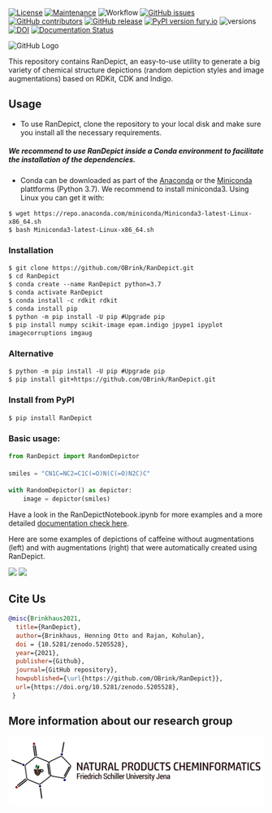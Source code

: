 [![License](https://img.shields.io/badge/License-MIT%202.0-blue.svg)](https://opensource.org/licenses/MIt)
[![Maintenance](https://img.shields.io/badge/Maintained%3F-yes-blue.svg)](https://github.com/OBrink/RanDepict/graphs/commit-activity)
![Workflow](https://github.com/OBrink/RanDepict/actions/workflows/ci_pytest.yml/badge.svg)
[![GitHub issues](https://img.shields.io/github/issues/OBrink/RanDepict.svg)](https://GitHub.com/OBrink/RanDepict/issues/)
[![GitHub contributors](https://img.shields.io/github/contributors/OBrink/RanDepict.svg)](https://GitHub.com/OBrink/RanDepict/graphs/contributors/)
[![GitHub release](https://img.shields.io/github/release/OBrink/RanDepict.svg)](https://GitHub.com/OBrink/RanDepict/releases/)
[![PyPI version fury.io](https://badge.fury.io/py/RanDepict.svg)](https://pypi.python.org/pypi/RanDepict/)
![versions](https://img.shields.io/pypi/pyversions/RanDepict.svg)
[![DOI](https://zenodo.org/badge/DOI/10.5281/zenodo.5531702.svg)](https://doi.org/10.5281/zenodo.5531702)
[![Documentation Status](https://readthedocs.org/projects/randepict/badge/?version=latest)](https://randepict.readthedocs.io/en/latest/?badge=latest)

![GitHub Logo](https://github.com/OBrink/RanDepict/blob/main/RanDepict/logo_bg_white-1.png?raw=true)

This repository contains RanDepict, an easy-to-use utility to generate a big variety of chemical structure depictions (random depiction styles and image augmentations) based on RDKit, CDK and Indigo.

## Usage
-  To use RanDepict, clone the repository to your local disk and make sure you install all the necessary requirements.

##### We recommend to use RanDepict inside a Conda environment to facilitate the installation of the dependencies.
- Conda can be downloaded as part of the [Anaconda](https://www.anaconda.com/) or the [Miniconda](https://conda.io/en/latest/miniconda.html) plattforms (Python 3.7). We recommend to install miniconda3. Using Linux you can get it with:
```shell
$ wget https://repo.anaconda.com/miniconda/Miniconda3-latest-Linux-x86_64.sh
$ bash Miniconda3-latest-Linux-x86_64.sh
```
### Installation

```shell
$ git clone https://github.com/OBrink/RanDepict.git
$ cd RanDepict
$ conda create --name RanDepict python=3.7
$ conda activate RanDepict
$ conda install -c rdkit rdkit
$ conda install pip
$ python -m pip install -U pip #Upgrade pip
$ pip install numpy scikit-image epam.indigo jpype1 ipyplot imagecorruptions imgaug
```
### Alternative
```shell
$ python -m pip install -U pip #Upgrade pip
$ pip install git+https://github.com/OBrink/RanDepict.git
```

### Install from PyPI
```shell
$ pip install RanDepict
```

### Basic usage: 
```python
from RanDepict import RandomDepictor

smiles = "CN1C=NC2=C1C(=O)N(C(=O)N2C)C"

with RandomDepictor() as depictor:
    image = depictor(smiles)
``` 

Have a look in the RanDepictNotebook.ipynb for more examples and a more detailed [documentation check here](https://randepict.readthedocs.io/en/latest/).

Here are some examples of depictions of caffeine without augmentations (left) and with augmentations (right) that were automatically created using RanDepict. 

![](caffeine_no_augmentations.gif)   ![](caffeine_augmentations.gif)












## Cite Us
```Bibtex
@misc{Brinkhaus2021,
  title={RanDepict},
  author={Brinkhaus, Henning Otto and Rajan, Kohulan},
  doi = {10.5281/zenodo.5205528},
  year={2021},
  publisher={Github},
  journal={GitHub repository},
  howpublished={\url{https://github.com/OBrink/RanDepict}},
  url={https://doi.org/10.5281/zenodo.5205528},
 }
 ```
## More information about our research group

[![GitHub Logo](https://github.com/Kohulan/DECIMER-Image-to-SMILES/blob/master/assets/CheminfGit.png?raw=true)](https://cheminf.uni-jena.de)

